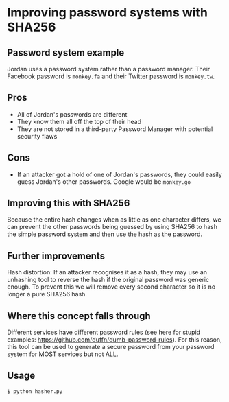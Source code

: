 # Improving password systems with SHA256

## Password system example
Jordan uses a password system rather than a password manager. Their Facebook password is `monkey.fa` and their Twitter password is `monkey.tw`.

## Pros
- All of Jordan's passwords are different
- They know them all off the top of their head
- They are not stored in a third-party Password Manager with potential security flaws

## Cons

- If an attacker got a hold of one of Jordan's passwords, they could easily guess Jordan's other passwords. Google would be `monkey.go`


## Improving this with SHA256

Because the entire hash changes when as little as one character differs, we can prevent the other passwords being guessed by using SHA256 to hash the simple password system and then use the hash as the password.

## Further improvements

Hash distortion:
If an attacker recognises it as a hash, they may use an unhashing tool to reverse the hash if the original password was generic enough. To prevent this we will remove every second character so it is no longer a pure SHA256 hash.

## Where this concept falls through

Different services have different password rules (see here for stupid examples: https://github.com/duffn/dumb-password-rules). For this reason, this tool can be used to generate a secure password from your password system for MOST services but not ALL.

## Usage

```
$ python hasher.py
```